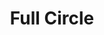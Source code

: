 ---
pid: llb30
title: Full Circle
location_transcription: 1 on East Side, 1 on West Side
coordinates: "[-75.173075135087, 39.960527064829]"
zipcode: '19130'
gen_neighborhood: North Philadelphia
neighborhood: Art Museum,Francisville
outside_phl: 
age: '30'
age_range: 30-39
instagram: 
image_file_name: llb_30.jpg
proposal_transcription: |-
  Location 1: Screen with speakers shaped like half of a circle.

  Location 2: Screen connects and allows for people in different locations to connect (speak with each other screen w/ speakers)
topic: Unity
topic_summary: '0'
type: Interactive
keywords_other: 
credit: Sayuri Ohshiro
image_labels: 
twitter: 
facebook: 
permalink: "/monuments/llb30/"
layout: item-page
---